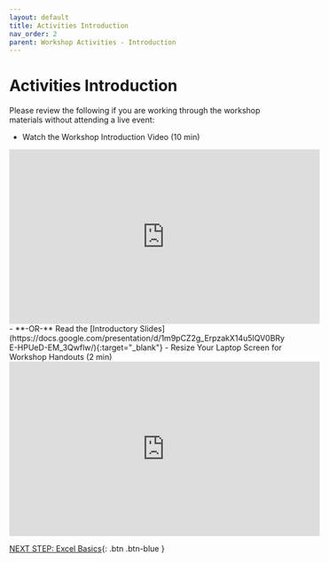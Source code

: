 ```yaml
---
layout: default
title: Activities Introduction
nav_order: 2
parent: Workshop Activities - Introduction
---
```

# Activities Introduction

Please review the following if you are working through the workshop materials without attending a live event:
- Watch the Workshop Introduction Video (10 min)
<iframe width="560" height="315" src="https://www.youtube.com/embed/0LHKWZ18UEc" title="Data Analysis with Excel by UVic Libraries Digital Scholarship Commons" frameborder="0" allow="accelerometer; autoplay; clipboard-write; encrypted-media; gyroscope; picture-in-picture; web-share" allowfullscreen></iframe>
- **-OR-** Read the [Introductory Slides](https://docs.google.com/presentation/d/1m9pCZ2g_ErpzakX14u5IQV0BRyE-HPUeD-EM_3Qwflw/){:target="_blank"} 
- Resize Your Laptop Screen for Workshop Handouts (2 min)
<iframe width="560" height="315" src="https://www.youtube.com/embed/Igk5hZUfzN0" title="YouTube video player" frameborder="0" allow="accelerometer; autoplay; clipboard-write; encrypted-media; gyroscope; picture-in-picture" allowfullscreen></iframe>

[NEXT STEP: Excel Basics](basics-data-cleaning.html){: .btn .btn-blue }
